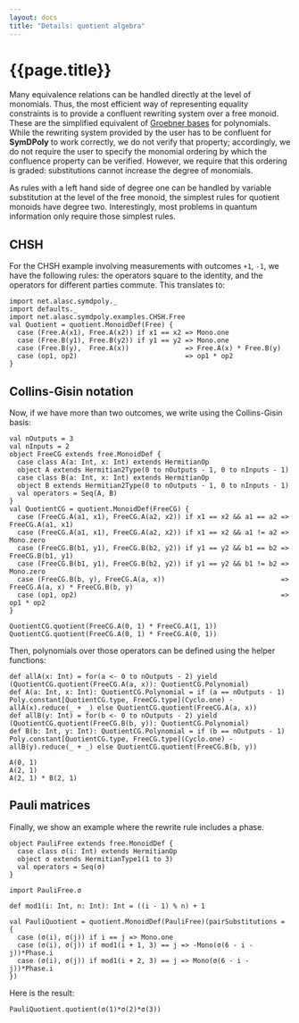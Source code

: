 ```yaml
---
layout: docs
title: "Details: quotient algebra"
---
```


# {{page.title}}

Many equivalence relations can be handled directly at the level of monomials. Thus, the most efficient way of representing equality constraints is to provide a confluent rewriting system over a free monoid. These are the simplified equivalent of [Groebner bases](https://en.wikipedia.org/wiki/Gr%C3%B6bner_basis) for polynomials. While the rewriting system provided by the user has to be confluent for **SymDPoly** to work correctly, we do not verify that property; accordingly, we do not require the user to specify the monomial ordering by which the confluence property can be verified. However, we require that this ordering is graded: substitutions cannot increase the degree of monomials.

As rules with a left hand side of degree one can be handled by variable substitution at the level of the free monoid, the simplest rules for quotient monoids have degree two. Interestingly, most problems in quantum information only require those simplest rules.

## CHSH
For the CHSH example involving measurements with outcomes `+1`, `-1`, we have the following rules: the operators square to the identity, and the operators for different parties commute. This translates to:

```tut:silent
import net.alasc.symdpoly._
import defaults._
import net.alasc.symdpoly.examples.CHSH.Free
val Quotient = quotient.MonoidDef(Free) {
  case (Free.A(x1), Free.A(x2)) if x1 == x2 => Mono.one
  case (Free.B(y1), Free.B(y2)) if y1 == y2 => Mono.one
  case (Free.B(y),  Free.A(x))              => Free.A(x) * Free.B(y)
  case (op1, op2)                           => op1 * op2
}
```

## Collins-Gisin notation

Now, if we have more than two outcomes, we write using the Collins-Gisin basis:
```tut:silent
val nOutputs = 3
val nInputs = 2
object FreeCG extends free.MonoidDef {
  case class A(a: Int, x: Int) extends HermitianOp
  object A extends Hermitian2Type(0 to nOutputs - 1, 0 to nInputs - 1)
  case class B(a: Int, x: Int) extends HermitianOp
  object B extends Hermitian2Type(0 to nOutputs - 1, 0 to nInputs - 1)
  val operators = Seq(A, B)
}
val QuotientCG = quotient.MonoidDef(FreeCG) {
  case (FreeCG.A(a1, x1), FreeCG.A(a2, x2)) if x1 == x2 && a1 == a2 => FreeCG.A(a1, x1)
  case (FreeCG.A(a1, x1), FreeCG.A(a2, x2)) if x1 == x2 && a1 != a2 => Mono.zero
  case (FreeCG.B(b1, y1), FreeCG.B(b2, y2)) if y1 == y2 && b1 == b2 => FreeCG.B(b1, y1)
  case (FreeCG.B(b1, y1), FreeCG.B(b2, y2)) if y1 == y2 && b1 != b2 => Mono.zero
  case (FreeCG.B(b, y), FreeCG.A(a, x))                             => FreeCG.A(a, x) * FreeCG.B(b, y)
  case (op1, op2)                                                   => op1 * op2
}
```
```tut
QuotientCG.quotient(FreeCG.A(0, 1) * FreeCG.A(1, 1))
QuotientCG.quotient(FreeCG.A(0, 1) * FreeCG.A(0, 1))
```

Then, polynomials over those operators can be defined using the helper functions:
```tut:silent
def allA(x: Int) = for(a <- 0 to nOutputs - 2) yield (QuotientCG.quotient(FreeCG.A(a, x)): QuotientCG.Polynomial)
def A(a: Int, x: Int): QuotientCG.Polynomial = if (a == nOutputs - 1) Poly.constant[QuotientCG.type, FreeCG.type](Cyclo.one) - allA(x).reduce(_ + _) else QuotientCG.quotient(FreeCG.A(a, x))
def allB(y: Int) = for(b <- 0 to nOutputs - 2) yield (QuotientCG.quotient(FreeCG.B(b, y)): QuotientCG.Polynomial)
def B(b: Int, y: Int): QuotientCG.Polynomial = if (b == nOutputs - 1) Poly.constant[QuotientCG.type, FreeCG.type](Cyclo.one) - allB(y).reduce(_ + _) else QuotientCG.quotient(FreeCG.B(b, y))
```

```tut
A(0, 1)
A(2, 1)
A(2, 1) * B(2, 1)
```


## Pauli matrices

Finally, we show an example where the rewrite rule includes a phase.
```tut:silent
object PauliFree extends free.MonoidDef {
  case class σ(i: Int) extends HermitianOp
  object σ extends HermitianType1(1 to 3)
  val operators = Seq(σ)
}

import PauliFree.σ

def mod1(i: Int, n: Int): Int = ((i - 1) % n) + 1

val PauliQuotient = quotient.MonoidDef(PauliFree)(pairSubstitutions = {
  case (σ(i), σ(j)) if i == j => Mono.one
  case (σ(i), σ(j)) if mod1(i + 1, 3) == j => -Mono(σ(6 - i - j))*Phase.i
  case (σ(i), σ(j)) if mod1(i + 2, 3) == j => Mono(σ(6 - i - j))*Phase.i
})
```
Here is the result:
```tut
PauliQuotient.quotient(σ(1)*σ(2)*σ(3))
```

